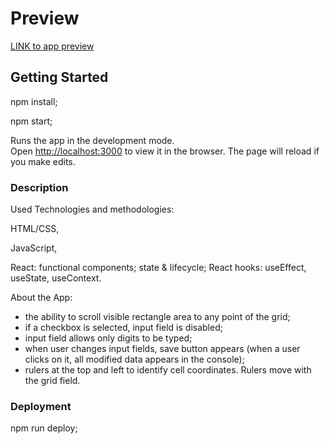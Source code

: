 # Preview

[LINK to app preview](https://khrulenko.github.io/mgny_grid/)

## Getting Started

npm install;

npm start;

Runs the app in the development mode.\
Open [http://localhost:3000](http://localhost:3000) to view it in the browser.
The page will reload if you make edits.

### Description

Used Technologies and methodologies:

HTML/CSS,

JavaScript,

React:
functional components;
state & lifecycle;
React hooks: useEffect, useState, useContext.

About the App:
  - the ability to scroll visible rectangle area to any point of the grid;
  - if a checkbox is selected, input field is disabled;
  - input field allows only digits to be typed;
  - when user changes input fields, save button appears (when a user clicks on it, all modified data appears in the console);
  - rulers at the top and left to identify cell coordinates. Rulers move with the grid field.

### Deployment

npm run deploy;
